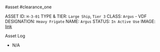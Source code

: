 #asset #clearance_one 

ASSET ID: `H-3-01`
TYPE & TIER: `Large Ship`, `Tier 3`
CLASS: `Argus` - VDF
DESIGNATION: `Heavy Frigate`
NAME: `Argus`
STATUS: `In Active Use`
IMAGE: [link](https://cdn.discordapp.com/attachments/1119399681026424882/1155144304050839643/2023-09-09-03-00-25-878.png)

Asset Log
- N/A
